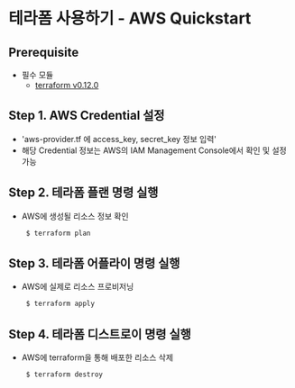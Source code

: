 # 테라폼 사용하기 - AWS Quickstart

## Prerequisite
* 필수 모듈  
  * [terraform v0.12.0](https://www.terraform.io/downloads)

## Step 1. AWS Credential 설정
* 'aws-provider.tf 에 access_key, secret_key 정보 입력'
* 해당 Credential 정보는 AWS의 IAM Management Console에서 확인 및 설정 가능


## Step 2. 테라폼 플랜 명령 실행
* AWS에 생성될 리소스 정보 확인
    ```bash
     $ terraform plan
    ```

## Step 3. 테라폼 어플라이 명령 실행
* AWS에 실제로 리소스 프로비저닝
    ```bash
     $ terraform apply
    ```

## Step 4. 테라폼 디스트로이 명령 실행
* AWS에 terraform을 통해 배포한 리소스 삭제
    ```bash
     $ terraform destroy
    ```

